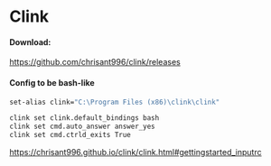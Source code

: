 # Clink

#### Download:

https://github.com/chrisant996/clink/releases

#### Config to be bash-like

```bash
set-alias clink="C:\Program Files (x86)\clink\clink"

clink set clink.default_bindings bash
clink set cmd.auto_answer answer_yes
clink set cmd.ctrld_exits True
```

https://chrisant996.github.io/clink/clink.html#gettingstarted_inputrc


